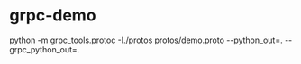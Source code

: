 # grpc-demo

python -m grpc_tools.protoc -I./protos protos/demo.proto --python_out=. --grpc_python_out=.
